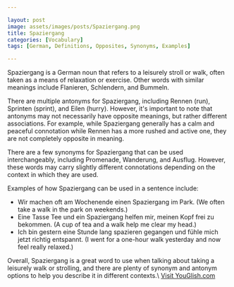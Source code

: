 ```yaml
---

layout: post
image: assets/images/posts/Spaziergang.png
title: Spaziergang
categories: [Vocabulary]
tags: [German, Definitions, Opposites, Synonyms, Examples]

---
```


Spaziergang is a German noun that refers to a leisurely stroll or walk, often taken as a means of relaxation or exercise. Other words with similar meanings include Flanieren, Schlendern, and Bummeln. 

There are multiple antonyms for Spaziergang, including Rennen (run), Sprinten (sprint), and Eilen (hurry). However, it's important to note that antonyms may not necessarily have opposite meanings, but rather different associations. For example, while Spaziergang generally has a calm and peaceful connotation while Rennen has a more rushed and active one, they are not completely opposite in meaning. 

There are a few synonyms for Spaziergang that can be used interchangeably, including Promenade, Wanderung, and Ausflug. However, these words may carry slightly different connotations depending on the context in which they are used. 

Examples of how Spaziergang can be used in a sentence include:

- Wir machen oft am Wochenende einen Spaziergang im Park. (We often take a walk in the park on weekends.)
- Eine Tasse Tee und ein Spaziergang helfen mir, meinen Kopf frei zu bekommen. (A cup of tea and a walk help me clear my head.)
- Ich bin gestern eine Stunde lang spazieren gegangen und fühle mich jetzt richtig entspannt. (I went for a one-hour walk yesterday and now feel really relaxed.) 

Overall, Spaziergang is a great word to use when talking about taking a leisurely walk or strolling, and there are plenty of synonym and antonym options to help you describe it in different contexts.\ <a id="yg-widget-0" class="youglish-widget" data-query="Spaziergang" data-lang="german" data-components="8412" data-auto-start="0" data-bkg-color="theme_light" data-title="How%20to%20pronounce%20Spaziergang%20in%20German"  rel="nofollow" href="https://youglish.com">Visit YouGlish.com</a><script async src="https://youglish.com/public/emb/widget.js" charset="utf-8"></script>